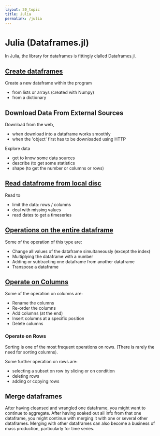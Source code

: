 ```yaml
---
layout: 20_topic
title: Julia
permalink: /julia
---
```


# Julia (Dataframes.jl)

In Julia, the library for dataframes is fittingly clalled Dataframes.jl. 

## [Create dataframes](julia_createDF)

Create a new dataframe within the program
- from lists or arrays (created with Numpy)
- from a dictionary

## Download Data From External Sources

Download from the web,
- when download into a dataframe works smoothly
- when the 'object' first has to be downloaded using HTTP

Explore data 
- get to know some data sources
- describe (to get some statistics
- shape (to get the number or columns or rows)

## [Read datafrome from local disc](julia_saveDF)

Read to 
- limit the data: rows / columns
- deal with missing values
- read dates to get a timeseries

## [Operations on the entire dataframe](julia_operateOnDF)

Some of the operation of this type are: 
- Change all values of the dataframe simultaneously (except the index)
- Multiplying the dataframe with a number
- Adding or subtracting one dataframe from another dataframe
- Transpose a dataframe


## [Operate on Columns](julia_columns)

Some of the operation on columns are: 
- Rename the columns
- Re-order the columns
- Add columns (at the end)
- Insert columns at a specific position
- Delete columns


### Operate on Rows

Sorting is one of the most frequent operations on rows. (There is rarely the need for sorting columns).

Some further operation on rows are: 
- selecting a subset on row by slicing or on condition
- deleting rows
- adding or copying rows

## Merge dataframes

After having cleansed and wrangled one dataframe, you might want to continue to aggregate. 
After having soaked out all info from that one dataframe, you might continue with merging it with one or several other dataframes. Merging with other dataframes can also become a business of mass production, particularly for time series.

